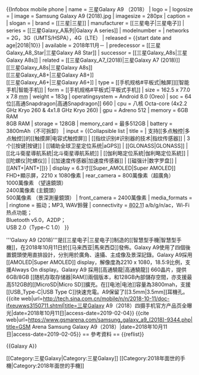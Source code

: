 {{Infobox mobile phone
| name             = 三星Galaxy A9 （2018）
| logo             = 
| logosize         = 
| image            = Samsung Galaxy A9 (2018).jpg
| imagesize        = 280px
| caption          = 
| slogan           = 
| brand            = [[三星|三星]]
| manufacturer     = [[三星电子|三星电子]]
| series           = [[三星Galaxy_A系列|Galaxy A series]]
| modelnumber      = 
| networks         = 2G，3G（UMTS/HSPA），4G（LTE）
| released         = {{start date and age|2018|10}}
| available        = 2018年11月－
| predecessor      = [[三星Galaxy_A8_Star|三星Galaxy A8 Star]]
| successor        = [[三星Galaxy_A8s|三星Galaxy A8s]]
| related          = [[三星Galaxy_A7_(2018)|三星Galaxy A7 (2018)]] <br> [[三星Galaxy_A8s|三星Galaxy A8s]] <br> [[三星Galaxy_A8+|三星Galaxy A8+]] <br> [[三星Galaxy_A6+|三星Galaxy A6+]]
| type             = [[手机规格#平板式|触屏]][[智能手机|智能手机]] 
| form             = [[手机规格#平板式|平板式手机]]
| size             = 162.5 x 77.0 x 7.8 <abbr title="millimeters">mm</abbr>
| weight           = 183g
| operatingsystem  = Android 8.0 (Oreo)
| soc              = 64位[[高通Snapdragon|高通Snapdragon]] 660
| cpu              = 八核 Octa-core (4x2.2 GHz Kryo 260 & 4x1.8 GHz Kryo 260)
| gpu              = Adreno 512
| memory           = 6GB RAM <br> 8GB RAM
| storage          = 128GB
| memory_card      = 最多512GB
| battery          = 3800mAh（不可拆卸）
| input         =
{{Collapsible list
  | title =
  | 支持[[多点触控|多点触控]]的[[触摸屏|电容式触控屏]]
  | [[指纹识别#识别器的技术|指纹传感器]]
  | 3个[[按键|按键]]
  | [[辅助全球卫星定位系统|aGPS]]
  | [[GLONASS|GLONASS]]
  | [[北斗衛星導航系統|北斗衛星導航系統]]
  | [[伽利略定位系統|伽利略定位系統]]
  | [[陀螺仪|陀螺仪]]
  | [[加速度传感器|加速度传感器]]
  | [[磁强计|数字罗盘]]
  | [[ANT+|ANT+]]}}
| display          = 6.3寸[[Super_AMOLED|Super AMOLED]] FHD+顯示屏，2210 x 1080像素
| rear_camera      = 800萬像素（超廣角）<br> 1000萬像素 （望遠鏡頭）<br> 2400萬像素 (主鏡頭）<br> 500萬像素 （景深測量鏡頭）
| front_camera     = 2400萬像素
| media_formats    =
| ringtone         = 振动；MP3, WAV鈴聲
| connectivity     = <abbr title="Wi-Fi">802.11</abbr> a/b/g/n/ac，Wi-Fi热点功能；<br/>Bluetooth v5.0，A2DP；<br/>USB 2.0（Type-C 1.0）
}}

'''Galaxy A9 (2018)'''是[[三星电子|三星电子]]制造的[[智慧型手機|智慧型手機]]，在2018年10月11日於[[马来西亚|馬來西亞]]發佈。Galaxy A9使用了四個後置鏡頭使用直排設計，分別用於廣角、遠攝、主成像及景深記錄。Galaxy A9採用 [[AMOLED|Super AMOLED]] display，解像度為2210 x 1080，18.5:9比例，支援Always On display。Galaxy A9 採用[[高通驍龍|高通驍龍]] 660晶片，提供6GB/8GB [[随机存取存储器|RAM]]兩個版本，和128GB內部儲存空間，亦支援最高512GB的[[MicroSD|Micro SD]]擴充。在[[电池|电池]]容量為3800mah，支援[[USB_Type-C|USB Type C]]快速充電。A9保留了[[3.5mm|3.5mm]]耳機孔。<ref>{{cite web|url=http://tech.sina.com.cn/mobile/n/n/2018-10-11/doc-ifxeuwws3150711.shtml|title=三星Galaxy A9（2018）四摄手机官方产品页全曝光|date=2018年10月11日|access-date=2019-02-04}}</ref> <ref>{{cite web|url=https://www.gsmarena.com/samsung_galaxy_a9_(2018)-9344.php|title=GSM Arena Samsung Galaxy A9（2018）|date=2018年10月11日|access-date=2019-02-05}}</ref>
== 參考資料 ==
{{reflist}}

{{Galaxy A}}

[[Category:三星Galaxy|Category:三星Galaxy]]
[[Category:2018年面世的手機|Category:2018年面世的手機]]